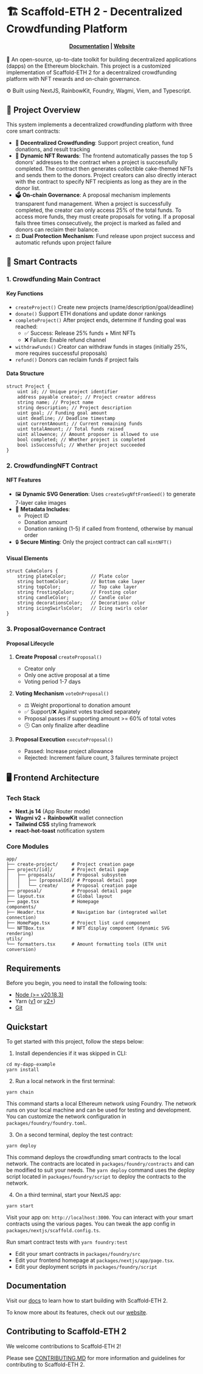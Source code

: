# 🏗 Scaffold-ETH 2 - Decentralized Crowdfunding Platform

<h4 align="center">
  <a href="https://docs.scaffoldeth.io">Documentation</a> |
  <a href="https://scaffoldeth.io">Website</a>
</h4>

🧪 An open-source, up-to-date toolkit for building decentralized applications (dapps) on the Ethereum blockchain. This project is a customized implementation of Scaffold-ETH 2 for a decentralized crowdfunding platform with NFT rewards and on-chain governance.

⚙️ Built using NextJS, RainbowKit, Foundry, Wagmi, Viem, and Typescript.

## 🎉 Project Overview

This system implements a decentralized crowdfunding platform with three core smart contracts:

- 🎉 **Decentralized Crowdfunding**: Support project creation, fund donations, and result tracking
- 🎨 **Dynamic NFT Rewards**: The frontend automatically passes the top 5 donors' addresses to the contract when a project is successfully completed. The contract then generates collectible cake-themed NFTs and sends them to the donors. Project creators can also directly interact with the contract to specify NFT recipients as long as they are in the donor list.
- 🗳️ **On-chain Governance**: A proposal mechanism implements transparent fund management. When a project is successfully completed, the creator can only access 25% of the total funds. To access more funds, they must create proposals for voting. If a proposal fails three times consecutively, the project is marked as failed and donors can reclaim their balance.
- ⚖️ **Dual Protection Mechanism**: Fund release upon project success and automatic refunds upon project failure

## 📄 Smart Contracts

### 1. Crowdfunding Main Contract

#### Key Functions
- `createProject()` Create new projects (name/description/goal/deadline)
- `donate()` Support ETH donations and update donor rankings
- `completeProject()` After project ends, determine if funding goal was reached:
  - ✅ Success: Release 25% funds + Mint NFTs
  - ❌ Failure: Enable refund channel
- `withdrawFunds()` Creator can withdraw funds in stages (initially 25%, more requires successful proposals)
- `refund()` Donors can reclaim funds if project fails

#### Data Structure
```solidity
struct Project {
    uint id; // Unique project identifier
    address payable creator; // Project creator address
    string name; // Project name
    string description; // Project description
    uint goal; // Funding goal amount
    uint deadline; // Deadline timestamp
    uint currentAmount; // Current remaining funds
    uint totalAmount; // Total funds raised
    uint allowence; // Amount proposer is allowed to use
    bool completed; // Whether project is completed
    bool isSuccessful; // Whether project succeeded
}
```

### 2. CrowdfundingNFT Contract

#### NFT Features
- 🖼️ **Dynamic SVG Generation**: Uses `createSvgNftFromSeed()` to generate 7-layer cake images
- 📝 **Metadata Includes**:
  - Project ID
  - Donation amount
  - Donation ranking (1-5) if called from frontend, otherwise by manual order
- 🔒 **Secure Minting**: Only the project contract can call `mintNFT()`

#### Visual Elements
```solidity
struct CakeColors {
    string plateColor;         // Plate color
    string bottomColor;        // Bottom cake layer
    string topColor;           // Top cake layer
    string frostingColor;      // Frosting color
    string candleColor;        // Candle color
    string decorationsColor;   // Decorations color
    string icingSwirlsColor;   // Icing swirls color
}
```

### 3. ProposalGovernance Contract

#### Proposal Lifecycle
1. **Create Proposal** `createProposal()`
   - Creator only
   - Only one active proposal at a time
   - Voting period 1-7 days

2. **Voting Mechanism** `voteOnProposal()`
   - ⚖️ Weight proportional to donation amount
   - ✅ Support/❌ Against votes tracked separately
   - Proposal passes if supporting amount >= 60% of total votes
   - 🕒 Can only finalize after deadline

3. **Proposal Execution** `executeProposal()`
   - Passed: Increase project allowance
   - Rejected: Increment failure count, 3 failures terminate project

## 🖥️ Frontend Architecture

### Tech Stack
- **Next.js 14** (App Router mode)
- **Wagmi v2** + **RainbowKit** wallet connection
- **Tailwind CSS** styling framework
- **react-hot-toast** notification system

### Core Modules
```
app/
├── create-project/     # Project creation page
├── project/[id]/       # Project detail page
│   ├── proposals/      # Proposal subsystem
│   │   ├── [proposalId]/ # Proposal detail page
│   │   └── create/     # Proposal creation page
├── proposal/           # Proposal detail page
├── layout.tsx          # Global layout
├── page.tsx            # Homepage
components/
├── Header.tsx          # Navigation bar (integrated wallet connection)
├── HomePage.tsx        # Project list card component
└── NFTBox.tsx          # NFT display component (dynamic SVG rendering)
utils/
└── formatters.tsx      # Amount formatting tools (ETH unit conversion)
```

## Requirements

Before you begin, you need to install the following tools:

- [Node (>= v20.18.3)](https://nodejs.org/en/download/)
- Yarn ([v1](https://classic.yarnpkg.com/en/docs/install/) or [v2+](https://yarnpkg.com/getting-started/install))
- [Git](https://git-scm.com/downloads)

## Quickstart

To get started with this project, follow the steps below:

1. Install dependencies if it was skipped in CLI:

```
cd my-dapp-example
yarn install
```

2. Run a local network in the first terminal:

```
yarn chain
```

This command starts a local Ethereum network using Foundry. The network runs on your local machine and can be used for testing and development. You can customize the network configuration in `packages/foundry/foundry.toml`.

3. On a second terminal, deploy the test contract:

```
yarn deploy
```

This command deploys the crowdfunding smart contracts to the local network. The contracts are located in `packages/foundry/contracts` and can be modified to suit your needs. The `yarn deploy` command uses the deploy script located in `packages/foundry/script` to deploy the contracts to the network.

4. On a third terminal, start your NextJS app:

```
yarn start
```

Visit your app on: `http://localhost:3000`. You can interact with your smart contracts using the various pages. You can tweak the app config in `packages/nextjs/scaffold.config.ts`.

Run smart contract tests with `yarn foundry:test`

- Edit your smart contracts in `packages/foundry/src`
- Edit your frontend homepage at `packages/nextjs/app/page.tsx`.
- Edit your deployment scripts in `packages/foundry/script`


## Documentation

Visit our [docs](https://docs.scaffoldeth.io) to learn how to start building with Scaffold-ETH 2.

To know more about its features, check out our [website](https://scaffoldeth.io).

## Contributing to Scaffold-ETH 2

We welcome contributions to Scaffold-ETH 2!

Please see [CONTRIBUTING.MD](https://github.com/scaffold-eth/scaffold-eth-2/blob/main/CONTRIBUTING.md) for more information and guidelines for contributing to Scaffold-ETH 2.